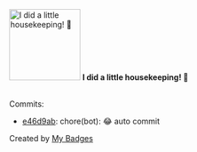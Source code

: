 <img src="https://my-badges.github.io/my-badges/chore-commit.png" alt="I did a little housekeeping! 🧹" title="I did a little housekeeping! 🧹" width="128">
<strong>I did a little housekeeping! 🧹</strong>
<br><br>

Commits:

- <a href="https://github.com/WinJayX/015.BaseServ/commit/e46d9ab248913a221a3935fce04f1c44876faaf9">e46d9ab</a>: chore(bot): 😂 auto commit


Created by <a href="https://github.com/my-badges/my-badges">My Badges</a>